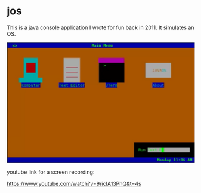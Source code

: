 jos
===

This is a java console application I wrote for fun back in 2011. It simulates an OS.


![alt text](screenshot.PNG "")


youtube link for a screen recording:

https://www.youtube.com/watch?v=9ricIA13PhQ&t=4s
